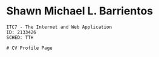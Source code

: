# Shawn Michael L. Barrientos
    ITC7 - The Internet and Web Application
    ID: 2133426
    SCHED: TTH
    
    # CV Profile Page  